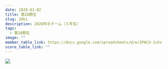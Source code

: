 ```yaml
---
date: 2020-01-02
title: 第28期生
slug: 28ki
description: 2020年Ｂチーム（５年生）
tags:
  - 第28期生
image: ""
member_table_link: https://docs.google.com/spreadsheets/d/e/2PACX-1vSv-MyZHZW7D5lqpvyN04km7lwkii6B0JcOkrKQmYUxjgvrenwib9iLMZQwJTQkcAQEiSNGIkkYRUQa/pubhtml?gid=1671152114&single=true
score_table_link: ""
---
```

![](/images/20200814.jpg)